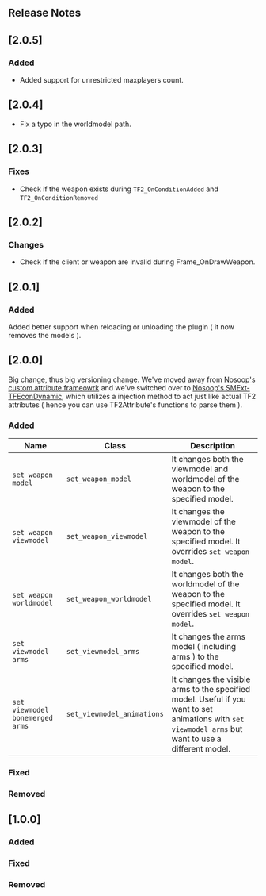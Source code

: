 ## Release Notes

## [2.0.5]

### Added
- Added support for unrestricted maxplayers count.

## [2.0.4]

- Fix a typo in the worldmodel path.

## [2.0.3]

### Fixes

- Check if the weapon exists during `TF2_OnConditionAdded` and `TF2_OnConditionRemoved`

## [2.0.2]

### Changes

- Check if the client or weapon are invalid during Frame_OnDrawWeapon.

## [2.0.1]

### Added

Added better support when reloading or unloading the plugin ( it now removes the models ).

## [2.0.0]
Big change, thus big versioning change.
We've moved away from [Nosoop's custom attribute frameowrk](https://github.com/nosoop/SM-TFCustAttr) and we've switched over to [Nosoop's SMExt-TFEconDynamic](SMExt-TFEconDynamic), which utilizes a injection method to act just like actual TF2 attributes ( hence you can use TF2Attribute's functions to parse them ).

### Added

| Name                            | Class                       | Description                                                                                                                                           |
| ------------------------------- |-----------------------------| ------------------------------------------------------------------------------------------------------------------------------------------------------|
| `set weapon model`              | `set_weapon_model`          | It changes both the viewmodel and worldmodel of the weapon to the specified model.                                                                    |
| `set weapon viewmodel`          | `set_weapon_viewmodel`      | It changes the viewmodel of the weapon to the specified model. It overrides `set weapon model`.                                                       |
| `set weapon worldmodel`         | `set_weapon_worldmodel`     | It changes both the worldmodel of the weapon to the specified model. It overrides `set weapon model`.                                                 |
| `set viewmodel arms`            | `set_viewmodel_arms`        | It changes the arms model ( including arms ) to the specified model.                                                                                  |
| `set viewmodel bonemerged arms` | `set_viewmodel_animations`  | It changes the visible arms to the specified model. Useful if you want to set animations with `set viewmodel arms` but want to use a different model. |

### Fixed

### Removed

## [1.0.0]

### Added

### Fixed

### Removed
